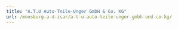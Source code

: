 ```yaml
---
title: "A.T.U Auto-Teile-Unger GmbH & Co. KG"
url: /moosburg-a-d-isar/a-t-u-auto-teile-unger-gmbh-und-co-kg/
---
```

